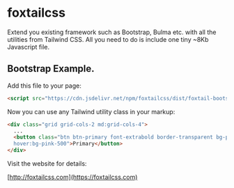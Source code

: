 # foxtailcss

Extend you existing framework such as Bootstrap, Bulma etc. with all the utilities from Tailwind CSS. All you need to do is include one tiny \~8Kb Javascript file.

## Bootstrap Example.
Add this file to your page:
```html
<script src="https://cdn.jsdelivr.net/npm/foxtailcss/dist/foxtail-bootstrap.min.js"></script>
```
Now you can use any Tailwind utility class in your markup:
```html
<div class="grid grid-cols-2 md:grid-cols-4">
  ...
  <button class="btn btn-primary font-extrabold border-transparent bg-pink-600
  hover:bg-pink-500">Primary</button>
</div>
```

Visit the website for details:

[http://foxtailcss.com](https://foxtailcss.com)

